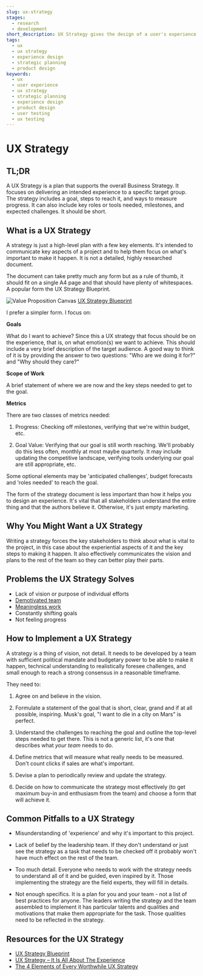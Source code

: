 ```yaml
---
slug: ux-strategy
stages:
  - research
  - development
short_description: UX Strategy gives the design of a user's experience a goal, a plan to reach it, and ways to measure progress and success without which, the project is just a bunch of activities that might lead somewhere but probably not there, where you want it.
tags:
  - ux
  - ux strategy
  - experience design
  - strategic planning
  - product design
keywords:
  - ux
  - user experience
  - ux strategy
  - strategic planning
  - experience design
  - product design
  - user testing
  - ux testing
---
```

# UX Strategy

## TL;DR

A UX Strategy is a plan that supports the overall Business Strategy. It focuses on delivering an intended experience to a specific target group. The strategy includes a goal, steps to reach it, and ways to measure progress. It can also include key roles or tools needed, milestones, and expected challenges. It should be short.

## What is a UX Strategy

A strategy is just a high-level plan with a few key elements. It's intended to communicate key aspects of a project and to help them focus on what's important to make it happen. It is not a detailed, highly researched document.

The document can take pretty much any form but as a rule of thumb, it should fit on a single A4 page and that should have plenty of whitespaces. A popular form the UX Strategy Blueprint.

![Value Proposition Canvas](/files/ux_strategy_blueprint.png)
[UX Strategy Blueprint](https://experiencinginformation.com/2014/08/12/ux-strategy-blueprint/)

I prefer a simpler form. I focus on:

**Goals**

What do I want to achieve? Since this a UX strategy that focus should be on the experience, that is, on what emotion(s) we want to achieve. This should include a very brief description of the target audience. A good way to think of it is by providing the answer to two questions: "Who are we doing it for?" and "Why should they care?"

**Scope of Work**

A brief statement of where we are now and the key steps needed to get to the goal.

**Metrics**

There are two classes of metrics needed:

1. Progress: Checking off milestones, verifying that we're within budget, etc.

2. Goal Value: Verifying that our goal is still worth reaching. We'll probably do this less often, monthly at most maybe quarterly. It may include updating the competitive landscape, verifying tools underlying our goal are still appropriate, etc.

Some optional elements may be 'anticipated challenges', budget forecasts and 'roles needed' to reach the goal.

The form of the strategy document is less important than how it helps you to design an experience. It's vital that all stakeholders understand the entire thing and that the authors believe it. Otherwise, it's just empty marketing.

## Why You Might Want a UX Strategy

Writing a strategy forces the key stakeholders to think about what is vital to the project, in this case about the experiential aspects of it and the key steps to making it happen. It also effectively communicates the vision and plans to the rest of the team so they can better play their parts.

## Problems the UX Strategy Solves

* Lack of vision or purpose of individual efforts
* [Demotivated team](/problems/demotivated-team)
* [Meaningless work](/problems/meaningless-work)
* Constantly shifting goals
* Not feeling progress

## How to Implement a UX Strategy

A strategy is a thing of vision, not detail. It needs to be developed by a team with sufficient political mandate and budgetary power to be able to make it happen, technical understanding to realistically foresee challenges, and small enough to reach a strong consensus in a reasonable timeframe.

They need to:

1. Agree on and believe in the vision.

2. Formulate a statement of the goal that is short, clear, grand and if at all possible, inspiring. Musk's goal, "I want to die in a city on Mars" is perfect.

3. Understand the challenges to reaching the goal and outline the top-level steps needed to get there. This is not a generic list, it's one that describes what *your team* needs to do.

4. Define metrics that will measure what really needs to be measured. Don't count clicks if sales are what's important.

5. Devise a plan to periodically review and update the strategy.

6. Decide on how to communicate the strategy most effectively (to get maximum buy-in and enthusiasm from the team) and choose a form that will achieve it.

## Common Pitfalls to a UX Strategy

* Misunderstanding of 'experience' and why it's important to this project.

* Lack of belief by the leadership team. If they don't understand or just see the strategy as a task that needs to be checked off it probably won't have much effect on the rest of the team.

* Too much detail. Everyone who needs to work with the strategy needs to understand all of it and be guided, even inspired by it. Those implementing the strategy are the field experts, they will fill in details.

* Not enough specifics. It is a plan for you and your team - not a list of best practices for anyone. The leaders writing the strategy and the team assembled to implement it has particular talents and qualities and motivations that make them appropriate for the task. Those qualities need to be reflected in the strategy.

## Resources for the UX Strategy

* [UX Strategy Blueprint](https://experiencinginformation.com/2014/08/12/ux-strategy-blueprint/)
* [UX Strategy – It Is All About The Experience](https://usabilitygeek.com/ux-strategy-it-is-all-about-the-experience/)
* [The 4 Elements of Every Worthwhile UX Strategy](https://www.depalmastudios.com/blog/the-4-elements-of-every-worthwhile-ux-strategy)
